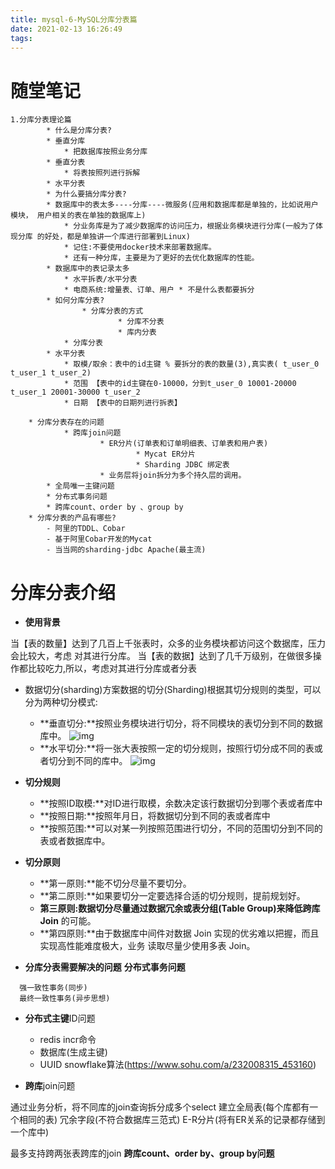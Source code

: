 ```yaml
---
title: mysql-6-MySQL分库分表篇
date: 2021-02-13 16:26:49
tags:
---
```


# 随堂笔记

```
1.分库分表理论篇
		* 什么是分库分表?
        * 垂直分库
            * 把数据库按照业务分库
        * 垂直分表
            * 将表按照列进行拆解
        * 水平分表
		* 为什么要搞分库分表?
        * 数据库中的表太多----分库----微服务(应用和数据库都是单独的，比如说用户模块， 用户相关的表在单独的数据库上)
            * 分业务库是为了减少数据库的访问压力，根据业务模块进行分库(一般为了体现分库 的好处，都是单独讲一个库进行部署到Linux)
            * 记住:不要使用docker技术来部署数据库。
            * 还有一种分库，主要是为了更好的去优化数据库的性能。 
        * 数据库中的表记录太多
            * 水平拆表/水平分表
            * 电商系统:增量表、订单、用户 * 不是什么表都要拆分
		* 如何分库分表?
				* 分库分表的方式
						* 分库不分表 
						* 库内分表
            * 分库分表
        * 水平分表
            * 取模/取余：表中的id主键 % 要拆分的表的数量(3),真实表( t_user_0 t_user_1 t_user_2)
            * 范围 【表中的id主键在0-10000，分到t_user_0 10001-20000 t_user_1 20001-30000 t_user_2
            * 日期 【表中的日期列进行拆表】
						
    * 分库分表存在的问题 
    		* 跨库join问题
    				* ER分片(订单表和订单明细表、订单表和用户表) 
    						* Mycat ER分片
		   					* Sharding JDBC 绑定表
    				* 业务层将join拆分为多个持久层的调用。
        * 全局唯一主键问题
        * 分布式事务问题
        * 跨库count、order by 、group by
    * 分库分表的产品有哪些?
        - 阿里的TDDL、Cobar
        - 基于阿里Cobar开发的Mycat
        - 当当网的sharding-jdbc Apache(最主流)
```



# **分库分表介绍**

- **使用背景**

当【表的数量】达到了几百上千张表时，众多的业务模块都访问这个数据库，压力会比较大，考虑 对其进行分库。 当【表的数据】达到了几千万级别，在做很多操作都比较吃力,所以，考虑对其进行分库或者分表

- 数据切分(sharding)方案数据的切分(Sharding)根据其切分规则的类型，可以分为两种切分模式:
  - **垂直切分:**按照业务模块进行切分，将不同模块的表切分到不同的数据库中。 
    ![img](https://pic1.zhimg.com/80/v2-236291af82c97c09e79e1ff7ab22731c_1440w.jpg)
  - **水平切分:**将一张大表按照一定的切分规则，按照行切分成不同的表或者切分到不同的库中。
    ![img](https://pic4.zhimg.com/80/v2-8a0a1169329d6d0313215a64f3a41fd3_1440w.jpg)

- **切分规则**
  - **按照ID取模:**对ID进行取模，余数决定该行数据切分到哪个表或者库中
  - **按照日期:**按照年月日，将数据切分到不同的表或者库中
  -  **按照范围:**可以对某一列按照范围进行切分，不同的范围切分到不同的表或者数据库中。

- **切分原则**
  - **第一原则:**能不切分尽量不要切分。
  - **第二原则:**如果要切分一定要选择合适的切分规则，提前规划好。 
  - **第三原则:**数据切分尽量通过数据冗余或表分组(Table Group)来**降低跨库** **Join** 的可能。 
  - **第四原则:**由于数据库中间件对数据 Join 实现的优劣难以把握，而且实现高性能难度极大，业务 读取尽量少使用多表 Join。

- **分库分表需要解决的问题** **分布式事务问题**

```
  强一致性事务(同步)
  最终一致性事务(异步思想)
```

- **分布式主键**ID问题
  - redis incr命令
  - 数据库(生成主键)
  - UUID snowflake算法(https://www.sohu.com/a/232008315_453160)

- **跨库**join问题

通过业务分析，将不同库的join查询拆分成多个select 建立全局表(每个库都有一个相同的表) 冗余字段(不符合数据库三范式) E-R分片(将有ER关系的记录都存储到一个库中)

最多支持跨两张表跨库的join **跨库****count****、****order by****、****group by****问题**